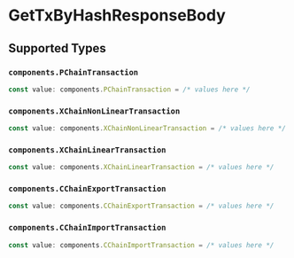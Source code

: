 # GetTxByHashResponseBody


## Supported Types

### `components.PChainTransaction`

```typescript
const value: components.PChainTransaction = /* values here */
```

### `components.XChainNonLinearTransaction`

```typescript
const value: components.XChainNonLinearTransaction = /* values here */
```

### `components.XChainLinearTransaction`

```typescript
const value: components.XChainLinearTransaction = /* values here */
```

### `components.CChainExportTransaction`

```typescript
const value: components.CChainExportTransaction = /* values here */
```

### `components.CChainImportTransaction`

```typescript
const value: components.CChainImportTransaction = /* values here */
```

